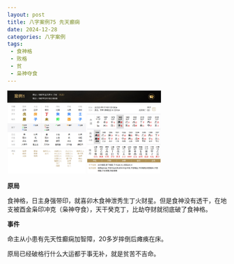 ```yaml
---
layout: post
title: 八字案例75 先天癫痫
date: 2024-12-28
categories: 八字案例
tags:
 - 食神格
 - 败格
 - 贫
 - 枭神夺食
---
```


<img src="/images/bazi-example/bazi-example-75.PNG" width="70%">

**原局**

食神格，日主身强带印，就喜卯木食神泄秀生丁火财星。但是食神没有透干，在地支被酉金枭印冲克（枭神夺食），天干癸克丁，比劫夺财就彻底破了食神格。

**事件**

命主从小患有先天性癫痫加智障，20多岁摔倒后瘫痪在床。

原局已经破格行什么大运都于事无补，就是贫苦不吉命。
